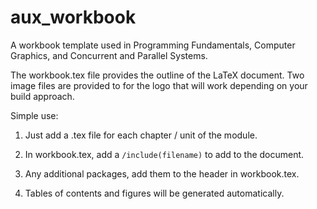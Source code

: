 # aux_workbook
A workbook template used in Programming Fundamentals, Computer Graphics, and Concurrent and Parallel Systems.

The workbook.tex file provides the outline of the LaTeX document.  Two image files are provided to for the logo
that will work depending on your build approach.

Simple use:
1. Just add a .tex file for each chapter / unit of the module.

2. In workbook.tex, add a `/include(filename)` to add to the document.

3. Any additional packages, add them to the header in workbook.tex.

4. Tables of contents and figures will be generated automatically.
